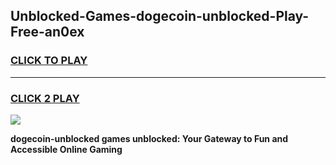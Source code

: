 
## Unblocked-Games-dogecoin-unblocked-Play-Free-an0ex
<h3>
<a href="https://premium76.site?title=dogecoin-unblocked&ref=19M">CLICK TO PLAY</a></h3>
<hr>

<h3>
<a href="https://premium76.site?title=dogecoin-unblocked&ref=19M">CLICK 2 PLAY</a>
  
</h3>

<a href="https://premium76.site?title=dogecoin-unblocked&ref=19M"><img src="https://clearcache.store/games.png"></a>


**dogecoin-unblocked games unblocked: Your Gateway to Fun and Accessible Online Gaming**
